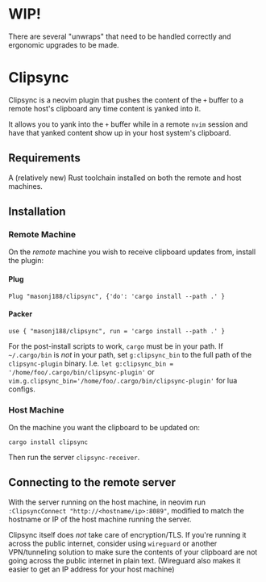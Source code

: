# WIP!
There are several "unwraps" that need to be handled correctly and ergonomic upgrades to be made.

# Clipsync

Clipsync is a neovim plugin that pushes the content of the `+` buffer to a remote host's clipboard any time content is yanked into it.

It allows you to yank into the `+` buffer while in a remote `nvim` session and have that yanked content show up in your host system's clipboard.

## Requirements
A (relatively new) Rust toolchain installed on both the remote and host machines.

## Installation

### Remote Machine
On the _remote_ machine you wish to receive clipboard updates from, install the plugin:

#### Plug
`Plug "masonj188/clipsync", {'do': 'cargo install --path .' }`

#### Packer
`use { "masonj188/clipsync", run = 'cargo install --path .' }`

For the post-install scripts to work, `cargo` must be in your path. If `~/.cargo/bin` is _not_ in your path, set `g:clipsync_bin` to the full path of the `clipsync-plugin` binary. I.e. `let g:clipsync_bin = '/home/foo/.cargo/bin/clipsync-plugin'` or `vim.g.clipsync_bin='/home/foo/.cargo/bin/clipsync-plugin'` for lua configs.

### Host Machine
On the machine you want the clipboard to be updated on:

`cargo install clipsync`

Then run the server `clipsync-receiver`.

## Connecting to the remote server
With the server running on the host machine, in neovim run `:ClipsyncConnect "http://<hostname/ip>:8089"`, modified to match the hostname or IP of the host machine running the server.

Clipsync itself does _not_ take care of encryption/TLS. If you're running it across the public internet, consider using `wireguard` or another VPN/tunneling solution to make sure the contents of your clipboard are not going across the public internet in plain text. (Wireguard also makes it easier to get an IP address for your host machine)

